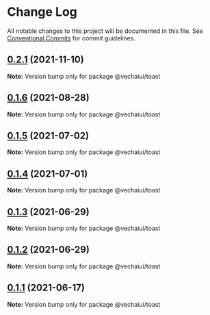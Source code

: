 # Change Log

All notable changes to this project will be documented in this file.
See [Conventional Commits](https://conventionalcommits.org) for commit guidelines.

## [0.2.1](https://github.com/vechai/vechaiui/compare/@vechaiui/toast@0.1.6...@vechaiui/toast@0.2.1) (2021-11-10)

**Note:** Version bump only for package @vechaiui/toast





## [0.1.6](https://github.com/vechai/vechaiui/compare/@vechaiui/toast@0.1.5...@vechaiui/toast@0.1.6) (2021-08-28)

**Note:** Version bump only for package @vechaiui/toast





## [0.1.5](https://github.com/vechai/vechaiui/compare/@vechaiui/toast@0.1.4...@vechaiui/toast@0.1.5) (2021-07-02)

**Note:** Version bump only for package @vechaiui/toast





## [0.1.4](https://github.com/vechai/vechaiui/compare/@vechaiui/toast@0.1.3...@vechaiui/toast@0.1.4) (2021-07-01)

**Note:** Version bump only for package @vechaiui/toast





## [0.1.3](https://github.com/vechai/vechaiui/compare/@vechaiui/toast@0.1.2...@vechaiui/toast@0.1.3) (2021-06-29)

**Note:** Version bump only for package @vechaiui/toast





## [0.1.2](https://github.com/vechai/vechaiui/compare/@vechaiui/toast@0.1.1...@vechaiui/toast@0.1.2) (2021-06-29)

**Note:** Version bump only for package @vechaiui/toast





## [0.1.1](https://github.com/vechai/vechaiui/compare/@vechaiui/toast@0.1.0...@vechaiui/toast@0.1.1) (2021-06-17)

**Note:** Version bump only for package @vechaiui/toast
